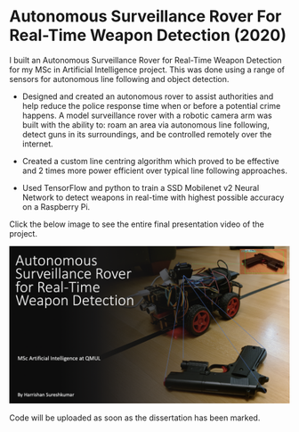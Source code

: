 # Autonomous Surveillance Rover For Real-Time Weapon Detection (2020)
I built an Autonomous Surveillance Rover for Real-Time Weapon Detection for my MSc in Artificial Intelligence project.
This was done using a range of sensors for autonomous line following and object detection.

- Designed and created an autonomous rover to assist authorities and help reduce the police response time when or before a potential crime happens.  A model surveillance rover with a robotic camera arm was built with the ability to: roam an area via autonomous line following, detect guns in its surroundings, and be controlled remotely over the internet. 

- Created a custom line centring algorithm which proved to be effective and 2 times more power efficient over typical line following approaches.

- Used TensorFlow and python to train a SSD Mobilenet v2 Neural Network to detect weapons in real-time with highest possible accuracy on  a Raspberry Pi.


Click the below image to see the entire final presentation video of the project.

<div align="center">
  <a href="https://www.youtube.com/watch?v=lnv6VbRcyk8&t=72s"><img src="https://github.com/HarrishanSK/AutonomousSurveillanceRoverForWeaponDetection/blob/master/display_image.png" alt="IMAGE ALT TEXT"></a>
</div>

Code will be uploaded as soon as the dissertation has been marked.
